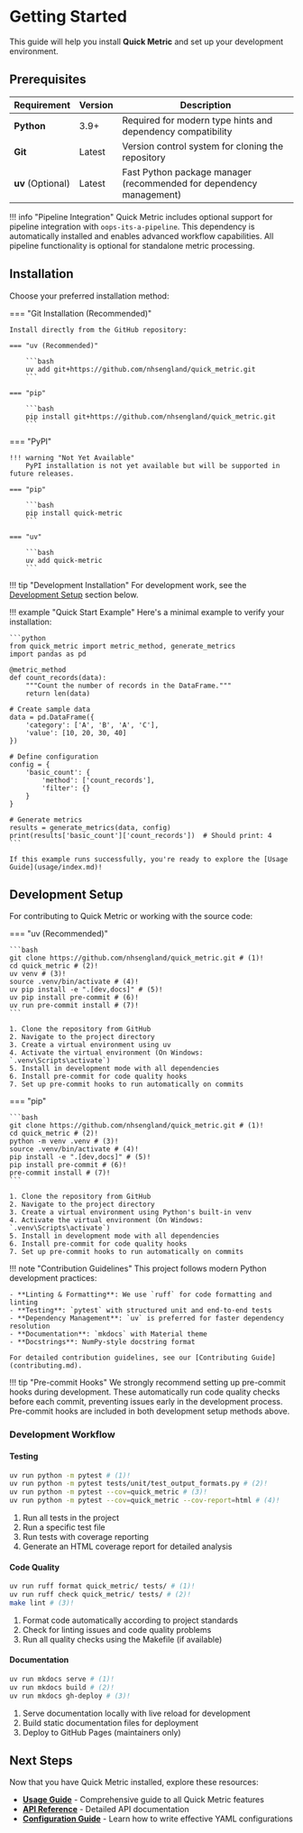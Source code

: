 # Getting Started

This guide will help you install **Quick Metric** and set up your development environment.

## Prerequisites

| Requirement | Version | Description |
|-------------|---------|-------------|
| **Python** | 3.9+ | Required for modern type hints and dependency compatibility |
| **Git** | Latest | Version control system for cloning the repository |
| **uv** (Optional) | Latest | Fast Python package manager (recommended for dependency management) |

!!! info "Pipeline Integration"
    Quick Metric includes optional support for pipeline integration with `oops-its-a-pipeline`. This dependency is automatically installed and enables advanced workflow capabilities. All pipeline functionality is optional for standalone metric processing.

## Installation

Choose your preferred installation method:

=== "Git Installation (Recommended)"

    Install directly from the GitHub repository:

    === "uv (Recommended)"

        ```bash
        uv add git+https://github.com/nhsengland/quick_metric.git
        ```

    === "pip"

        ```bash
        pip install git+https://github.com/nhsengland/quick_metric.git
        ```

=== "PyPI"

    !!! warning "Not Yet Available"
        PyPI installation is not yet available but will be supported in future releases.

    === "pip"

        ```bash
        pip install quick-metric
        ```

    === "uv"

        ```bash
        uv add quick-metric
        ```

!!! tip "Development Installation"
    For development work, see the [Development Setup](#development-setup) section below.

!!! example "Quick Start Example"
    Here's a minimal example to verify your installation:

    ```python
    from quick_metric import metric_method, generate_metrics
    import pandas as pd

    @metric_method
    def count_records(data):
        """Count the number of records in the DataFrame."""
        return len(data)

    # Create sample data
    data = pd.DataFrame({
        'category': ['A', 'B', 'A', 'C'],
        'value': [10, 20, 30, 40]
    })

    # Define configuration
    config = {
        'basic_count': {
            'method': ['count_records'],
            'filter': {}
        }
    }

    # Generate metrics
    results = generate_metrics(data, config)
    print(results['basic_count']['count_records'])  # Should print: 4
    ```

    If this example runs successfully, you're ready to explore the [Usage Guide](usage/index.md)!

## Development Setup

For contributing to Quick Metric or working with the source code:

=== "uv (Recommended)"

    ```bash
    git clone https://github.com/nhsengland/quick_metric.git # (1)!
    cd quick_metric # (2)!
    uv venv # (3)!
    source .venv/bin/activate # (4)!
    uv pip install -e ".[dev,docs]" # (5)!
    uv pip install pre-commit # (6)!
    uv run pre-commit install # (7)!
    ```

    1. Clone the repository from GitHub
    2. Navigate to the project directory
    3. Create a virtual environment using uv
    4. Activate the virtual environment (On Windows: `.venv\Scripts\activate`)
    5. Install in development mode with all dependencies
    6. Install pre-commit for code quality hooks
    7. Set up pre-commit hooks to run automatically on commits

=== "pip"

    ```bash
    git clone https://github.com/nhsengland/quick_metric.git # (1)!
    cd quick_metric # (2)!
    python -m venv .venv # (3)!
    source .venv/bin/activate # (4)!
    pip install -e ".[dev,docs]" # (5)!
    pip install pre-commit # (6)!
    pre-commit install # (7)!
    ```

    1. Clone the repository from GitHub
    2. Navigate to the project directory
    3. Create a virtual environment using Python's built-in venv
    4. Activate the virtual environment (On Windows: `.venv\Scripts\activate`)
    5. Install in development mode with all dependencies
    6. Install pre-commit for code quality hooks
    7. Set up pre-commit hooks to run automatically on commits

!!! note "Contribution Guidelines"
    This project follows modern Python development practices:
    
    - **Linting & Formatting**: We use `ruff` for code formatting and linting
    - **Testing**: `pytest` with structured unit and end-to-end tests
    - **Dependency Management**: `uv` is preferred for faster dependency resolution
    - **Documentation**: `mkdocs` with Material theme
    - **Docstrings**: NumPy-style docstring format
    
    For detailed contribution guidelines, see our [Contributing Guide](contributing.md).

!!! tip "Pre-commit Hooks"
    We strongly recommend setting up pre-commit hooks during development. These automatically run code quality checks before each commit, preventing issues early in the development process. Pre-commit hooks are included in both development setup methods above.

### Development Workflow

#### Testing

```bash
uv run python -m pytest # (1)!
uv run python -m pytest tests/unit/test_output_formats.py # (2)!
uv run python -m pytest --cov=quick_metric # (3)!
uv run python -m pytest --cov=quick_metric --cov-report=html # (4)!
```

1. Run all tests in the project
2. Run a specific test file
3. Run tests with coverage reporting
4. Generate an HTML coverage report for detailed analysis

#### Code Quality

```bash
uv run ruff format quick_metric/ tests/ # (1)!
uv run ruff check quick_metric/ tests/ # (2)!
make lint # (3)!
```

1. Format code automatically according to project standards
2. Check for linting issues and code quality problems
3. Run all quality checks using the Makefile (if available)

#### Documentation

```bash
uv run mkdocs serve # (1)!
uv run mkdocs build # (2)!
uv run mkdocs gh-deploy # (3)!
```

1. Serve documentation locally with live reload for development
2. Build static documentation files for deployment
3. Deploy to GitHub Pages (maintainers only)

## Next Steps

Now that you have Quick Metric installed, explore these resources:

- **[Usage Guide](usage/index.md)** - Comprehensive guide to all Quick Metric features
- **[API Reference](api_reference/index.md)** - Detailed API documentation
- **[Configuration Guide](configuration.md)** - Learn how to write effective YAML configurations
